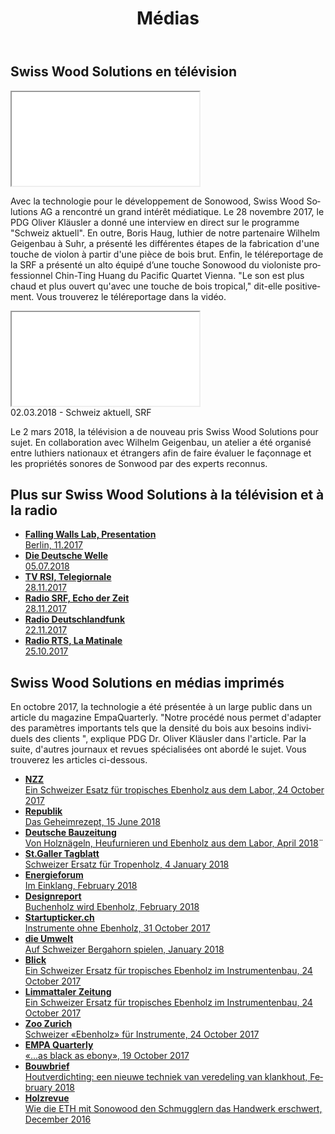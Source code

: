 ﻿---
lang: fr
title: 'Médias'
order: 7
---

<div class="full-width-grey">
<div class="wrap">

## Swiss Wood Solutions en télévision

<div class="videocontainer">
<iframe src="//tp.srgssr.ch/p/srf/embed?urn=urn:srf:video:5e034e98-bd53-4f10-9439-4dca60fe9484&start=627" allowfullscreen name="Schweiz aktuell vom 28.11.2017">
</iframe>
</div>

Avec la technologie pour le développement de Sonowood, Swiss Wood Solutions AG a rencontré un grand intérêt médiatique. Le 28 novembre 2017, le PDG Oliver Kläusler a donné une interview en direct sur le programme "Schweiz aktuell". En outre, Boris Haug, luthier de notre partenaire Wilhelm Geigenbau à Suhr, a présenté les différentes étapes de la fabrication d'une touche de violon à partir d'une pièce de bois brut. Enfin, le téléreportage de la SRF a présenté un alto équipé d’une touche Sonowood du violoniste professionnel Chin-Ting Huang du Pacific Quartet Vienna. "Le son est plus chaud et plus ouvert qu'avec une touche de bois tropical," dit-elle positivement. Vous trouverez le téléreportage dans la vidéo.

<div class="videocontainer">
<iframe src='//tp.srgssr.ch/p/srf/embed?urn=urn:srf:video:496e96cd-8b96-4c48-9a94-9c0cacf98131&start=' allowfullscreen name='«Schweizer» Tropenholz im Test'></iframe>
<figcaption>02.03.2018 - Schweiz aktuell, SRF</figcaption>
</div>

Le 2 mars 2018, la télévision a de nouveau pris Swiss Wood Solutions pour sujet. En collaboration avec Wilhelm Geigenbau, un atelier a été organisé entre luthiers nationaux et étrangers afin de faire évaluer le façonnage et les propriétés sonores de Sonwood par des experts reconnus.

</div>
</div>

<div class="full-width-red">
<div class="wrap">

## Plus sur Swiss Wood Solutions à la télévision et à la radio

  - [**Falling Walls Lab, Presentation**  
    Berlin,
    11.2017](https://www.youtube.com/embed/ciyMRf8cfoE?rel=0&showinfo=0)
  - [**Die Deutsche Welle**  
    05.07.2018](https://p.dw.com/p/30uK3)
  - [**TV RSI,
    Telegiornale**  
    28.11.2017](https://www.rsi.ch/play/tv/telegiornale/video/28-11-2017-legno-indigeno-peri-liutai?id=9841570&station=rete-uno)
  - [**Radio SRF, Echo der
    Zeit**  
    28.11.2017](https://www.srf.ch/play/radio/echo-der-zeit/audio/schweizer-tropenholz-fuer-musikinstrumente?id=70df976f-69dc-4ef3-94d7-68ac4b8823cc&startTime=2.104851039)
  - [**Radio
    Deutschlandfunk**  
    22.11.2017](http://www.deutschlandfunk.de/instrumentenbau-heimische-hoelzer-fuer-hochwertige-geigen.676.de.html?dram:article_id=401301)
  - [**Radio RTS, La
    Matinale**  
    25.10.2017](https://www.rts.ch/info/sciences-tech/environnement/9027757-l-erable-sycomore-parade-suisse-contre-l-extinction-du-bois-d-ebene.html)

</div>
</div>

<div class="full-width">
<div class="wrap">

## Swiss Wood Solutions en médias imprimés

En octobre 2017, la technologie a été présentée à un large public dans un article du magazine EmpaQuarterly. "Notre procédé nous permet d'adapter des paramètres importants tels que la densité du bois aux besoins individuels des clients ", explique PDG Dr. Oliver Kläusler dans l'article. Par la suite, d'autres journaux et revues spécialisées ont abordé le sujet. Vous trouverez les articles ci-dessous.

</div>
</div>

<div class="full-width-grey">
<div class="wrap -cols3">

  - [**NZZ**  
    Ein Schweizer Esatz für tropisches Ebenholz aus dem Labor,
    24 October 2017](https://www.nzz.ch/wissenschaft/ein-schweizer-ersatz-fuer-tropisches-ebenholz-ld.1323798)
  - [**Republik**  
    Das Geheimrezept,
    15 June 2018](/assets/docs/201806_Republik.pdf)
  - [**Deutsche Bauzeitung**  
    Von Holznägeln, Heufurnieren und Ebenholz aus dem Labor,
    April 2018](/assets/docs/201804_Deutsche-Bauzeitung.pdf)¨
  - [**St.Galler Tagblatt**  
    Schweizer Ersatz für Tropenholz,
    4 January 2018](https://www.tagblatt.ch/wirtschaft/holz-schweizer-ersatz-fuer-tropenholz-ld.181996)
  - [**Energieforum**  
    Im Einklang,
    February 2018](/assets/docs/201802_Energieforum.pdf)
  - [**Designreport**  
    Buchenholz wird Ebenholz,
    February 2018](/assets/docs/201802_Designreport.pdf)
  - [**Startupticker.ch**  
    Instrumente ohne Ebenholz,
    31 October 2017](https://www.startupticker.ch/en/news/october-2017/instrumente-ohne-tropenholz)
  - [**die Umwelt**  
    Auf Schweizer Bergahorn spielen,
    January 2018](/assets/docs/201801_die-umwelt.pdf)
  - [**Blick**  
    Ein Schweizer Ersatz für tropisches Ebenholz im Instrumentenbau,
    24 October 2017](https://www.blick.ch/news/schweiz/materialforschung-ein-schweizer-ersatz-fuer-ebenholz-im-instrumentenbau-id7502187.html)
  - [**Limmattaler Zeitung**  
    Ein Schweizer Ersatz für tropisches Ebenholz im Instrumentenbau,
    24 October 2017](https://www.limmattalerzeitung.ch/limmattal/zuerich/ein-schweizer-ersatz-fuer-ebenholz-im-instrumentenbau-131836740)
  - [**Zoo Zurich**  
    Schweizer «Ebenholz» für Instrumente,
    24 October 2017](https://www.zoo.ch/zoonews/schweizer-«ebenholz»-für-instrumente)
  - [**EMPA Quarterly**  
    «...as black as ebony»,
    19 October 2017](/assets/docs/201710_EmpaQuarterly.pdf)
  - [**Bouwbrief**  
    Houtverdichting: een nieuwe techniek van veredeling van klankhout,
    February 2018](/assets/docs/201802_Bouwbrief.pdf)
  - [**Holzrevue**  
    Wie die ETH mit Sonowood den Schmugglern das Handwerk erschwert,
    December 2016](/assets/docs/201612_Holzrevue.pdf)

</div>
</div>
